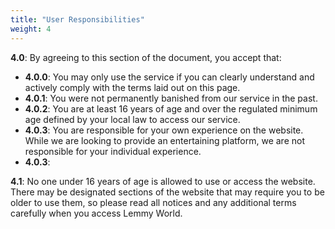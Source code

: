 ```yaml
---
title: "User Responsibilities"
weight: 4
---
```



**4.0**: By agreeing to this section of the document, you accept that:

- **4.0.0**: You may only use the service if you can clearly understand and actively comply with the terms laid out on this page.
- **4.0.1**: You were not permanently banished from our service in the past.
- **4.0.2**: You are at least 16 years of age and over the regulated minimum age defined by your local law to access our service.
- **4.0.3**: You are responsible for your own experience on the website. While we are looking to provide an entertaining platform, we are not responsible for your individual experience.
- **4.0.3**: 

**4.1**: No one under 16 years of age is allowed to use or access the website. There may be designated sections of the website that may require you to be older to use them, so please read all notices and any additional terms carefully when you access Lemmy World.
